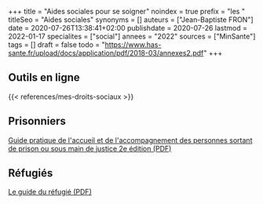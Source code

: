 +++
title = "Aides sociales pour se soigner"
noindex = true
prefix = "les "
titleSeo = "Aides sociales"
synonyms = []
auteurs = ["Jean-Baptiste FRON"]
date = 2020-07-26T13:38:41+02:00
publishdate = 2020-07-26
lastmod = 2022-01-17
specialites = ["social"]
annees = "2022"
sources = ["MinSante"]
tags = []
draft = false
todo = "https://www.has-sante.fr/upload/docs/application/pdf/2018-03/annexes2.pdf"
+++

## Outils en ligne

{{< references/mes-droits-sociaux >}}

## Prisonniers

[Guide pratique de l'accueil et de l'accompagnement des personnes sortant de prison ou sous main de justice 2e édition (PDF)](https://www.federationsolidarite.org/wp-content/uploads/2021/03/PPSMJ_V4.pdf)

## Réfugiés

[Le guide du réfugié (PDF)](https://leguidedurefugie.com/pdf/guide-du-refugie-version-fr.pdf)
